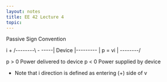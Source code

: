 ```yaml
---
layout: notes
title: EE 42 Lecture 4
topic:
---
```

Passive Sign Convention

i  + /--------\ -
-----| Device |---------
     | p = vi |
     \--------/

p > 0 Power delivered to device
p < 0 Power supplied by device

* Note that i direction is defined as entering (+) side of v


